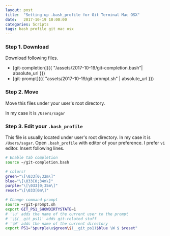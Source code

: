 ```yaml
---
layout: post
title:  "Setting up .bash_profile for Git Terminal Mac OSX"
date:   2017-10-19 10:00:00
categories: Scripts
tags: bash profile git mac osx
---
```


### Step 1. Download

Download following files.

* [git-completion]({{ "/assets/2017-10-19/git-completion.bash"| absolute_url }})
* [git-prompt]({{ "assets/2017-10-19/git-prompt.sh" | absolute_url }})

### Step 2. Move

Move this files under your user's root directory. 

In my case it is `/Users/sagar`

### Step 3. Edit your `.bash_profile`

This file is usually located under user's root directory. In my case it is `/Users/sagar`.
Open `.bash_profile` with editor of your preference. I prefer `vi` editor. 
Insert following lines.

```sh
# Enable tab completion
source ~/git-completion.bash

# colors!
green="\[\033[0;32m\]"
blue="\[\033[0;34m\]"
purple="\[\033[0;35m\]"
reset="\[\033[0m\]"

# Change command prompt
source ~/git-prompt.sh
export GIT_PS1_SHOWDIRTYSTATE=1
# '\u' adds the name of the current user to the prompt
# '\$(__git_ps1)' adds git-related stuff
# '\W' adds the name of the current directory
export PS1="$purple\u$green\$(__git_ps1)$blue \W $ $reset"
```